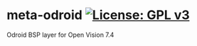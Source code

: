 meta-odroid [![License: GPL v3](https://img.shields.io/badge/License-GPLv3-blue.svg)](https://www.gnu.org/licenses/gpl-3.0)
===========
Odroid BSP layer for Open Vision 7.4
